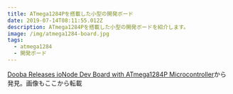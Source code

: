 ```yaml
---
title: ATmega1284Pを搭載した小型の開発ボード
date: 2019-07-14T08:11:55.012Z
description: ATmega1284Pを搭載した小型の開発ボードを紹介します。
image: /img/atmega1284-board.jpg
tags:
  - atmega1284
  - 開発ボード
---
```

[Dooba Releases ioNode Dev Board with ATmega1284P Microcontroller](https://blog.hackster.io/dooba-releases-ionode-development-board-with-atmega1284p-microcontroller-31bd1adecbc4)から発見。画像もここから転載
